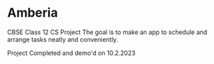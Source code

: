 # Amberia
 CBSE Class 12 CS Project
 The goal is to make an app to schedule and arrange tasks neatly and conveniently.
 
 Project Completed and demo'd on 10.2.2023
